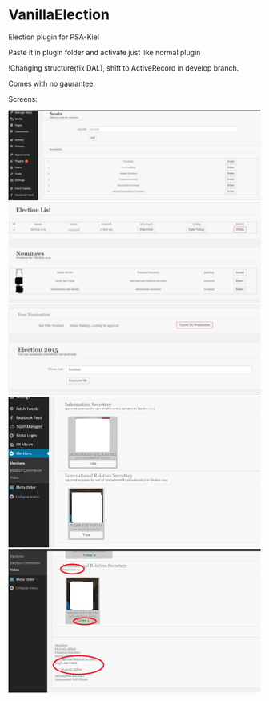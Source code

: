 VanillaElection
===============

Election plugin for PSA-Kiel

Paste it in plugin folder and activate just like normal plugin

!Changing structure(fix DAL), shift to ActiveRecord in develop branch.

Comes with no gaurantee:

Screens:

![alt tag](./screens/screenshot-1.png)
![alt tag](./screens/screenshot-2.png)
![alt tag](./screens/screenshot-3.png)
![alt tag](./screens/screenshot-4.png)
![alt tag](./screens/screenshot-5.png)
